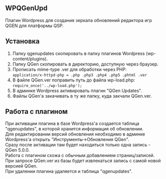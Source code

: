 WPQGenUpd
-------------------
Плагин Wordpress для создания зеркала обновлений редактора игр QGEN для платформы QSP.

Установка
-------------------
1. Папку qgenupdates скопировать в папку плагинов Wordpress (wp-content/plugins).
2. Папку QGen скопировать в директорию, доступную через браузер.
3. Прописать mime-type .ver для обработки через PHP:  
    `application/x-httpd-php = .php .php3 .php4 .php5 .phtml .ver`
4. В файле QGen.ver поправить путь до файла wp-load.php:  
    `require_once('../wp-load.php');`
5. В админке Wordpress активировать плагин "QGen Updates".
6. Файлы QGen'a закачивать в ту же папку, куда закчали QGen.ver.

Работа с плагином
-------------------
При активации плагина в базе Wordpress'a создается таблица "qgenupdates", в которой хранится информация об обновлении.  
Для редактировании версий обновления необходимо в админке Wordpress'a открыть "Инструменты->Обновления QGen".  
Сразу после активации там будет находиться только одна запись - QGen 5.0.0.  
Работа с плагином схожа с обычным добавлением страниц/записей.  
При запросе QGen.ver из базы будет извлекаться запись с самой новой версией QGen.  
При удалении плагина удаляется и таблица "qgenupdates".